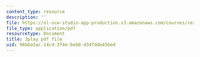 ```yaml
---
content_type: resource
description: ''
file: https://ol-ocw-studio-app-production.s3.amazonaws.com/courses/res-10-s95-physics-of-covid-19-transmission-fall-2020/96bba5ac14cd3f4ebeb0d34fdde45bed_nOW0xBef6rg.pdf
file_type: application/pdf
resourcetype: Document
title: 3play pdf file
uid: 96bba5ac-14cd-3f4e-beb0-d34fdde45bed
---
```


